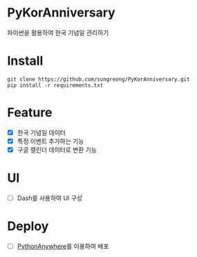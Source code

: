 # PyKorAnniversary
파이썬을 활용하여 한국 기념일 관리하기

# Install

```
git clone https://github.com/sungreong/PyKorAnniversary.git
pip install -r requirements.txt
```
# Feature 

- [x]  한국 기념일 데이터
- [x]  특정 이벤트 추가하는 기능 
- [x]  구글 캘린더 데이터로 변환 기능

# UI

- [ ] Dash를 사용하여 UI 구성

# Deploy

- [ ] [PythonAnywhere](https://www.pythonanywhere.com/)를 이용하여 배포 







